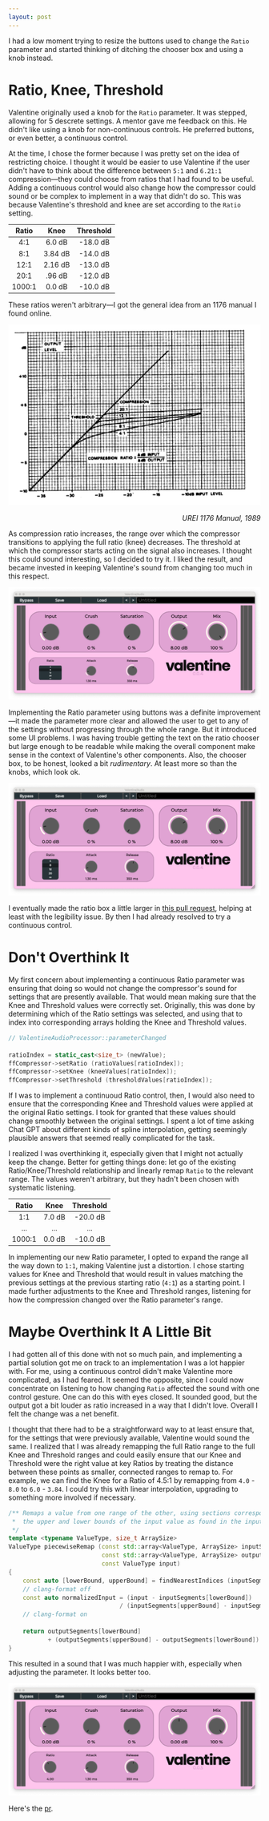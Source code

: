 ```yaml
---
layout: post
---
```


I had a low moment trying to resize the buttons used to change the 
`Ratio` parameter and started thinking of ditching the chooser box
and using a knob instead.

Ratio, Knee, Threshold
======================

Valentine originally used a knob for the `Ratio` parameter. It was 
stepped, allowing for 5 descrete settings. A mentor gave me feedback on this. 
He didn't like using a knob for non-continuous controls. He preferred buttons, or even better, 
a continuous control.

At the time, I chose the former because I was pretty set on the idea of restricting
choice. I thought it would be easier to use Valentine if the user didn't have to think about
the difference between `5:1` and `6.21:1` compression—they could choose from ratios that I
had found to be useful. Adding a continuous control would also change how the compressor
could sound or be complex to implement in a way that didn't do so. This was because Valentine's 
threshold and knee are set according to the `Ratio` setting.

| Ratio   | Knee     | Threshold       |
| :-----: | :------: | :-------------: |
|   4:1   |  6.0 dB   |     -18.0 dB     |
|   8:1   |  3.84 dB   |     -14.0 dB     |
|   12:1   |  2.16 dB   |     -13.0 dB     |
|   20:1   |  .96 dB   |     -12.0 dB     |
|   1000:1   |  0.0 dB   |     -10.0 dB     |

These ratios weren't arbitrary—I got the general idea from an 1176 manual I 
found online.

<p align="center">
  <img src="/assets/images/1176_transfer_curve.png" alt="A plot of a compressor's transfer curve." />
  <p style="text-align: right;"><em>UREI 1176 Manual, 1989</em></p>
</p>

As compression ratio increases, the range over which the compressor transitions
to applying the full ratio (knee) decreases. The threshold at which the compressor
starts acting on the signal also increases. I thought this could sound interesting,
so I decided to try it. I liked the result, and became invested in keeping Valentine's
sound from changing too much in this respect.

<p align="center">
  <img src="/assets/images/valentine_screenshot_box.png" alt="A screenshot of Valentine's UI" />
</p>

Implementing the Ratio parameter using buttons was a definite improvement—it made the parameter more clear
and allowed the user to get to any of the settings without progressing through the whole range. But
it introduced some UI problems. I was having trouble getting the text on the ratio chooser
but large enough to be readable while making the overall component make sense in the context
of Valentine's other components. Also, the chooser box, to be honest,
looked a bit _rudimentary_. At least more so than the knobs, which look ok.

<p align="center">
  <img src="/assets/images/valentine_screenshot_box_better.png" alt="A screenshot of Valentine's UI. The ratio box has
  has been resized, making the text larger." />
</p>

I eventually made the ratio box a little larger in [this pull request](https://github.com/tote-bag-labs/valentine/pull/50),
helping at least with the legibility issue. By then I had already resolved to try a continuous control. 



Don't Overthink It
==================

My first concern about implementing a continuous Ratio parameter was ensuring that doing so 
would not change the compressor's sound for settings that are presently available. That would
mean making sure that the Knee and Threshold values were correctly set. Originally, this was
done by determining which of the Ratio settings was selected, and using that to index into
corresponding arrays holding the Knee and Threshold values.

```cpp
// ValentineAudioProcessor::parameterChanged

ratioIndex = static_cast<size_t> (newValue);
ffCompressor->setRatio (ratioValues[ratioIndex]);
ffCompressor->setKnee (kneeValues[ratioIndex]);
ffCompressor->setThreshold (thresholdValues[ratioIndex]);

```

If I was to implement a continuoud Ratio control, then, I would also need to ensure that 
the corresponding Knee and Threshold values were applied at the original Ratio settings.
I took for granted that these values should change smoothly between the original settings.
I spent a lot of time asking Chat GPT about different kinds of spline interpolation, getting seemingly
plausible answers that seemed really complicated for the task.

I realized I was overthinking it, especially given that I might not actually
keep the change. Better for getting things done: let go of the existing
Ratio/Knee/Threshold relationship and linearly remap `Ratio` to
the relevant range. The values weren't arbitrary, but they hadn't been chosen
with systematic listening.

| Ratio   | Knee     | Threshold        |
| :-----: | :------: | :--------------: |
|   1:1   |  7.0 dB   |     -20.0 dB    |
|   ...   |  ...      |     ...         |
|   1000:1   |  0.0 dB   |     -10.0 dB |


In implementing our new Ratio parameter, I opted to expand the range all the
way down to `1:1`, making Valentine just a distortion. I chose starting values
for Knee and Threshold that would result in values matching the previous settings
at the previous starting ratio (`4:1`) as a starting point. I made further adjustments
to the Knee and Threshold ranges, listening for how the compression changed over
the Ratio parameter's range. 

Maybe Overthink It A Little Bit
===============================

I had gotten all of this done with not so much pain, and implementing a partial
solution got me on track to an implementation I was a lot happier with. For me, using a continuous control
didn't make Valentine more complicated, as I had feared. It seemed the opposite,
since I could now concentrate on listening to how changing `Ratio` affected the
sound with one control gesture. One can do this with eyes closed. It sounded good, 
but the output got a bit louder as ratio increased in a way that I didn't love. Overall
I felt the change was a net benefit.

I thought that there had to be a straightforward way to at least ensure
that, for the settings that were previously available, Valentine would sound the same.
I realized that I was already remapping the full Ratio range to the full Knee and Threshold ranges
and could easily ensure that our Knee and Threshold were the right value at key
Ratios by treating the distance between these points as smaller, connected ranges to remap to.
For example, we can find the Knee for a Ratio of 4.5:1 by remapping from
`4.0` - `8.0` to `6.0` - `3.84`. I could try this with linear interpolation, upgrading to something
more involved if necessary.

```cpp
/** Remaps a value from one range of the other, using sections corresponding to
 *  the upper and lower bounds of the input value as found in the input range.
 */
template <typename ValueType, size_t ArraySize>
ValueType piecewiseRemap (const std::array<ValueType, ArraySize> inputSegments,
                          const std::array<ValueType, ArraySize> outputSegments,
                          const ValueType input)
{
    const auto [lowerBound, upperBound] = findNearestIndices (inputSegments, input);
    // clang-format off
    const auto normalizedInput = (input - inputSegments[lowerBound])
                               / (inputSegments[upperBound] - inputSegments[lowerBound]);
    // clang-format on

    return outputSegments[lowerBound]
           + (outputSegments[upperBound] - outputSegments[lowerBound]) * normalizedInput;
}
```

This resulted in a sound that I was much happier with, especially when adjusting
the parameter. It looks better too.

<p align="center">
  <img src="/assets/images/valentine_screenshot_knob.png" alt="A screenshot of Valentine's UI. The Ratio box has been replaced with a knob" />
</p>


Here's the [pr](https://github.com/tote-bag-labs/valentine/pull/58).
